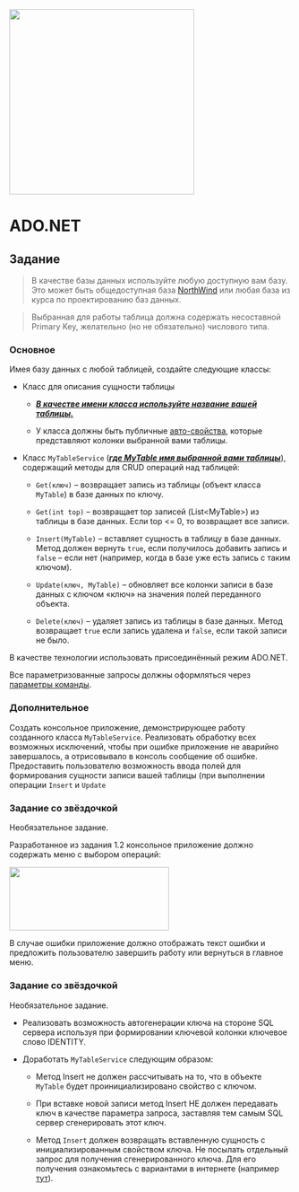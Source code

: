 <img src="..\..\resources\EPAM_LOGO_Primary.png?raw=true" width="330" />

# ADO.NET

##  Задание

> В качестве базы данных используйте любую доступную вам базу. Это
    может быть общедоступная база
    [NorthWind](https://docs.microsoft.com/en-us/dotnet/framework/data/adonet/sql/linq/downloading-sample-databases)
    или любая база из курса по проектированию баз данных.

> Выбранная для работы таблица должна содержать несоставной Primary
    Key, желательно (но не обязательно) числового типа.

### Основное

Имея базу данных с любой таблицей, создайте следующие классы:

-   Класс для описания сущности таблицы

    -   ***<u>В качестве имени класса используйте название вашей
        таблицы.</u>***

    -   У класса должны быть публичные
        [авто-свойства](https://docs.microsoft.com/ru-ru/dotnet/csharp/programming-guide/classes-and-structs/auto-implemented-properties),
        которые представляют колонки выбранной вами таблицы.

-   Класс `MyTableService` (***<u>где MyTable имя выбранной вами
    таблицы</u>***), содержащий методы для CRUD операций над таблицей:

    -   `Get(ключ)` – возвращает запись из таблицы (объект класса `MyTable`)
        в базе данных по ключу.

    -   `Get(int top)` – возвращает top записей (List&lt;MyTable&gt;) из
        таблицы в базе данных. Если top &lt;= 0, то возвращает все
        записи.

    -   `Insert(MyTable)` – вставляет сущность в таблицу в базе данных.
        Метод должен вернуть `true`, если получилось добавить запись и
        `false` – если нет (например, когда в базе уже есть запись с таким
        ключом).

    -   `Update(ключ, MyTable)` – обновляет все колонки записи в базе
        данных с ключом «ключ» на значения полей переданного объекта.

    -   `Delete(ключ)` – удаляет запись из таблицы в базе данных. Метод
        возвращает `true` если запись удалена и `false`, если такой записи
        не было.

В качестве технологии использовать присоединённый режим ADO.NET.

Все параметризованные запросы должны оформляться через [параметры
команды](https://docs.microsoft.com/ru-ru/dotnet/framework/data/adonet/commands-and-parameters).

### Дополнительное

Создать консольное приложение, демонстрирующее работу созданного класса
`MyTableService`. Реализовать обработку всех возможных исключений, чтобы
при ошибке приложение не аварийно завершалось, а отрисовывало в консоль
сообщение об ошибке. Предоставить пользователю возможность ввода полей
для формирования сущности записи вашей таблицы (при выполнении операции
`Insert` и `Update`

### Задание со звёздочкой

Необязательное задание.

Разработанное из задания 1.2 консольное приложение должно содержать меню
с выбором операций:

<img src="task_media\media\image2.png" style="width:2.96667in;height:1.18333in" />

В случае ошибки приложение должно отображать текст ошибки и предложить
пользователю завершить работу или вернуться в главное меню.

### Задание со звёздочкой

Необязательное задание.

-   Реализовать возможность автогенерации ключа на стороне SQL сервера
    используя при формировании ключевой колонки ключевое слово IDENTITY.

-   Доработать `MyTableService` следующим образом:

    -   Метод Insert не должен рассчитывать на то, что в объекте `MyTable`
        будет проинициализировано свойство с ключом.

    -   При вставке новой записи метод Insert НЕ должен передавать ключ
        в качестве параметра запроса, заставляя тем самым SQL сервер
        сгенерировать этот ключ.

    -   Метод `Insert` должен возвращать вставленную сущность с
        инициализированным свойством ключа. Не посылать отдельный запрос
        для получения сгенерированного ключа. Для его получения
        ознакомьтесь с вариантами в интернете (например
        [тут](https://dba.stackexchange.com/a/124863)).
